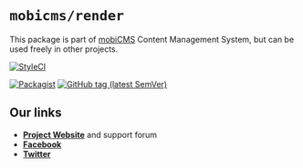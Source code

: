 # `mobicms/render`

This package is part of [mobiCMS](https://github.com/mobicms/mobicms) Content Management System,
but can be used freely in other projects.

[![StyleCI](https://github.styleci.io/repos/224595007/shield?branch=develop)](https://github.styleci.io/repos/224595007)

[![Packagist](https://img.shields.io/packagist/l/mobicms/render.svg)](https://packagist.org/packages/mobicms/render)
[![GitHub tag (latest SemVer)](https://img.shields.io/github/tag/mobicms/render.svg?label=stable)](https://github.com/mobicms/render/releases)

## Our links
- [**Project Website**](https://mobicms.org) and support forum
- [**Facebook**](https://www.facebook.com/mobicms)
- [**Twitter**](https://twitter.com/mobicms)
